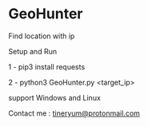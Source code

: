 # GeoHunter
Find location with ip

Setup and Run

1 - pip3 install requests

2 - python3 GeoHunter.py <target_ip>

support Windows and Linux

Contact me : tineryum@protonmail.com
